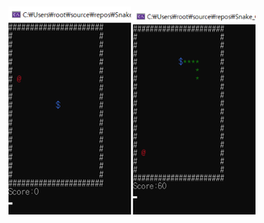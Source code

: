 <img src="https://github.com/kgyeongseong/Snake_Game/blob/main/Snake_Game_1.png" width="48%">
<img src="https://github.com/kgyeongseong/Snake_Game/blob/main/Snake_Game_2.png" width="48%">
